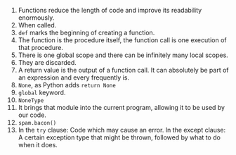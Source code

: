 1. Functions reduce the length of code and improve its readability enormously.
2. When called.
3. `def` marks the beginning of creating a function.
4. The function is the procedure itself,
the function call is one execution of that procedure.
5. There is one global scope and there can be
infinitely many local scopes.
6. They are discarded.
7. A return value is the output of a function
call. It can absolutely be part of an expression
and every frequently is.
8. `None`, as Python adds `return None`
9. `global` keyword.
10. `NoneType`
11. It brings that module into the current program, allowing it to be used by our code.
12. `spam.bacon()`
13. In the `try` clause: Code which may cause an error.
In the except clause: A certain exception type that might be thrown, followed by what to do when it does.

